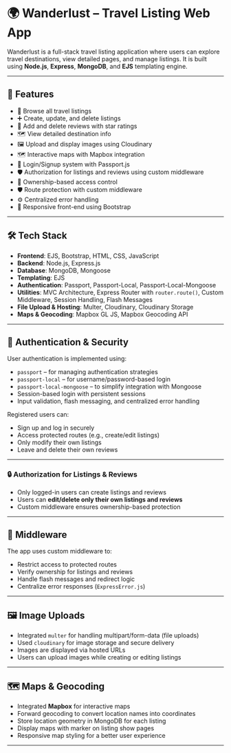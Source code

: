 # 🌍 Wanderlust – Travel Listing Web App

Wanderlust is a full-stack travel listing application where users can explore travel destinations, view detailed pages, and manage listings. It is built using **Node.js**, **Express**, **MongoDB**, and **EJS** templating engine.

---

## 🚀 Features

- 🧭 Browse all travel listings
- ➕ Create, update, and delete listings
- 💬 Add and delete reviews with star ratings
- 🗺️ View detailed destination info
- 🖼️ Upload and display images using Cloudinary
- 🗺️ Interactive maps with Mapbox integration
- 🔐 Login/Signup system with Passport.js
- 🛡️ Authorization for listings and reviews using custom middleware
- 👤 Ownership-based access control
- 🛡️ Route protection with custom middleware
- ⚙️ Centralized error handling
- 📱 Responsive front-end using Bootstrap

---

## 🛠️ Tech Stack

- **Frontend**: EJS, Bootstrap, HTML, CSS, JavaScript
- **Backend**: Node.js, Express.js
- **Database**: MongoDB, Mongoose
- **Templating**: EJS
- **Authentication**: Passport, Passport-Local, Passport-Local-Mongoose
- **Utilities**: MVC Architecture, Express Router with `router.route()`, Custom Middleware, Session Handling, Flash Messages
- **File Upload & Hosting**: Multer, Cloudinary, Cloudinary Storage
- **Maps & Geocoding**: Mapbox GL JS, Mapbox Geocoding API

---

## 🔐 Authentication & Security

User authentication is implemented using:

- `passport` – for managing authentication strategies
- `passport-local` – for username/password-based login
- `passport-local-mongoose` – to simplify integration with Mongoose
- Session-based login with persistent sessions
- Input validation, flash messaging, and centralized error handling

Registered users can:

- Sign up and log in securely
- Access protected routes (e.g., create/edit listings)
- Only modify their own listings
- Leave and delete their own reviews

---

### 🔒 Authorization for Listings & Reviews

- Only logged-in users can create listings and reviews
- Users can **edit/delete only their own listings and reviews**
- Custom middleware ensures ownership-based protection

---

## 🧩 Middleware

The app uses custom middleware to:

- Restrict access to protected routes
- Verify ownership for listings and reviews
- Handle flash messages and redirect logic
- Centralize error responses (`ExpressError.js`)

---

## 🖼️ Image Uploads

- Integrated `multer` for handling multipart/form-data (file uploads)
- Used `cloudinary` for image storage and secure delivery
- Images are displayed via hosted URLs
- Users can upload images while creating or editing listings

---

## 🗺️ Maps & Geocoding

- Integrated **Mapbox** for interactive maps
- Forward geocoding to convert location names into coordinates
- Store location geometry in MongoDB for each listing
- Display maps with marker on listing show pages
- Responsive map styling for a better user experience

---
